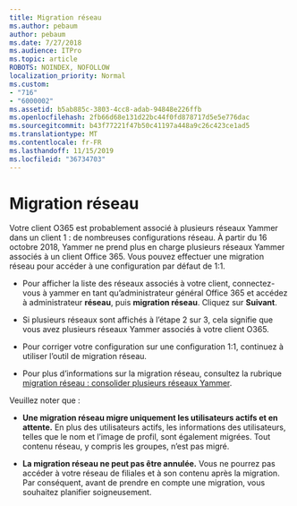 ```yaml
---
title: Migration réseau
ms.author: pebaum
author: pebaum
ms.date: 7/27/2018
ms.audience: ITPro
ms.topic: article
ROBOTS: NOINDEX, NOFOLLOW
localization_priority: Normal
ms.custom:
- "716"
- "6000002"
ms.assetid: b5ab885c-3803-4cc8-adab-94848e226ffb
ms.openlocfilehash: 2fb66d68e131d22bc44f0fd878717d5e5e776dac
ms.sourcegitcommit: b43f77221f47b50c41197a448a9c26c423ce1ad5
ms.translationtype: MT
ms.contentlocale: fr-FR
ms.lasthandoff: 11/15/2019
ms.locfileid: "36734703"
---
```

# <a name="network-migration"></a>Migration réseau

Votre client O365 est probablement associé à plusieurs réseaux Yammer dans un client 1 : de nombreuses configurations réseau. À partir du 16 octobre 2018, Yammer ne prend plus en charge plusieurs réseaux Yammer associés à un client Office 365. Vous pouvez effectuer une migration réseau pour accéder à une configuration par défaut de 1:1.
  
- Pour afficher la liste des réseaux associés à votre client, connectez-vous à yammer en tant qu’administrateur général Office 365 et accédez à administrateur **réseau**, puis **migration réseau**. Cliquez sur **Suivant**.

- Si plusieurs réseaux sont affichés à l’étape 2 sur 3, cela signifie que vous avez plusieurs réseaux Yammer associés à votre client O365.

- Pour corriger votre configuration sur une configuration 1:1, continuez à utiliser l’outil de migration réseau.

- Pour plus d’informations sur la migration réseau, consultez la rubrique [migration réseau : consolider plusieurs réseaux Yammer](https://docs.microsoft.com/yammer/configure-your-yammer-network/consolidate-multiple-yammer-networks).

Veuillez noter que :
  
- **Une migration réseau migre uniquement les utilisateurs actifs et en attente.** En plus des utilisateurs actifs, les informations des utilisateurs, telles que le nom et l’image de profil, sont également migrées. Tout contenu réseau, y compris les groupes, n’est pas migré.

- **La migration réseau ne peut pas être annulée.** Vous ne pourrez pas accéder à votre réseau de filiales et à son contenu après la migration. Par conséquent, avant de prendre en compte une migration, vous souhaitez planifier soigneusement.
